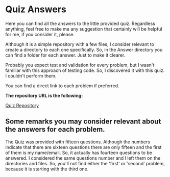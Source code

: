 # Quiz Answers

Here you can find all the answers to the little provided quiz. Regardless anything, feel free to make me any suggestion that certainly will be helpful for me, if you consider it, please.

Although it is a simple repository with a few files, I consider relevant to create a directory to each one specifically. So, in the Answer directory you can find a folder for each answer. Just to make it clearer. 

Probably you expect test and validation for every problem, but I wasn't familiar with this approach of testing code. So, I discovered it with this quiz. I couldn't perform them.

You can find a direct link to each problem if preferred.

**The repository URL is the following:**


[Quiz Repository](https://github.com/Julioarita/Siemens_quiz)

## Some remarks you may consider relevant about the answers for each problem.

The Quiz was provided with fifteen questions. Although the numbers indicate that there are sixteen questions there are only fifteen and the first of them is my name/email. So, it actually has fourteen questions to be answered. I considered the same questions number and I left them on the directories and files. So, you'll not find either the 'first' or 'second' problem, because it is starting with the third one.
